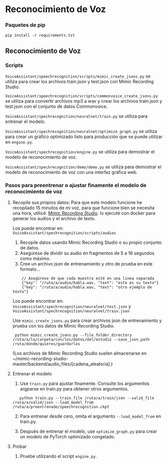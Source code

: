 # Reconocimiento de Voz

### Paquetes de pip
`pip install -r requirements.txt`

## Reconocimiento de Voz

### Scripts

`VoiceAssistant/speechrecognition/scripts/mimic_create_jsons.py` se utiliza para crear los archivos train.json y test.json con Mimic Recording Studio.

`VoiceAssistant/speechrecognition/scripts/commonvoice_create_jsons.py` se utiliza para convertir archivos mp3 a wav y crear los archivos train.json y test.json con el conjunto de datos Commonvoice.

`VoiceAssistant/spechrecognition/neuralnet/train.py` se utiliza para entrenar el modelo.

`VoiceAssistant/spechrecognition/neuralnet/optimize_graph.py` se utiliza para crear un gráfico optimizado listo para producción que se puede utilizar en `engine.py`.

`VoiceAssistant/spechrecognition/engine.py` se utiliza para demostrar el modelo de reconocimiento de voz.

`VoiceAssistant/spechrecognition/demo/demo.py` se utiliza para demostrar el modelo de reconocimiento de voz con una interfaz gráfica web.

### Pasos para preentrenar o ajustar finamente el modelo de reconocimiento de voz

1. Recopile sus propios datos: Para que este modelo funcione he recopilado 15 minutos de mi voz, para que funcione bien se necesita una hora, utilicé: [Mimic Recording Studio](https://github.com/MycroftAI/mimic-recording-studio). lo ejecuté con docker para generar los audios y el archivo de texto.

    Los puede encontrar en: `VoiceAssistant/spechrecognition/scripts/audios`
    1. Recopile datos usando Mimic Recording Studio o su propio conjunto de datos.
    2. Asegúrese de dividir su audio en fragmentos de 5 a 16 segundos como máximo.
    3. Cree un archivo json de entrenamiento y otro de prueba en este formato...
    ```
        // Asegúrese de que cada muestra esté en una línea separada
        {"key": "/ruta/a/audio/habla.wav, "text": "este es su texto"}
        {"key": "/ruta/a/audio/habla.wav, "text": "otro ejemplo de texto"}
    ```

    Los puede encontrar en: `VoiceAssistant/spechrecognition/neuralnet/test.json` y `VoiceAssistant/spechrecognition/neuralnet/train.json`

    Use `mimic_create_jsons.py` para crear archivos json de entrenamiento y prueba con los datos de Mimic Recording Studio.

        python mimic_create_jsons.py --file_folder_directory /ruta/a/la/carpeta/con/los/datos/del/estudio --save_json_path /ruta/donde/quieres/guardarlos

    (Los archivos de Mimic Recording Studio suelen almacenarse en ~/mimic-recording-studio-master/backend/audio_files/[cadena_aleatoria].)

2. Entrenar el modelo
    1. Use `train.py` para ajustar finamente. Consulte los argumentos argparse en train.py para obtener otros argumentos.
    ```
       python train.py --train_file /ruta/a/train/json --valid_file /ruta/a/valid/json --load_model_from /ruta/a/preentrenado/speechrecognition.ckpt
    ```
   2. Para entrenar desde cero, omita el argumento `--load_model_from` en train.py.

   3. Después de entrenar el modelo, use `optimize_graph.py` para crear un modelo de PyTorch optimizado congelado.

3. Probar
    1. Pruebe utilizando el script `engine.py`.